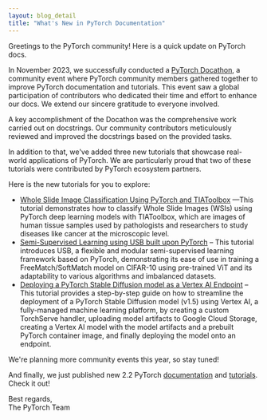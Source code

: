 ```yaml
---
layout: blog_detail
title: "What's New in PyTorch Documentation"
---
```


Greetings to the PyTorch community! Here is a quick update on PyTorch docs.

In November 2023, we successfully conducted a [PyTorch Docathon](https://pytorch.org/blog/pytorch-docathon-h2-2023-wrap/), a community event where PyTorch community members gathered together to improve PyTorch documentation and tutorials. This event saw a global participation of contributors who dedicated their time and effort to enhance our docs. We extend our sincere gratitude to everyone involved.

A key accomplishment of the Docathon was the comprehensive work carried out on docstrings. Our community contributors meticulously reviewed and improved the docstrings based on the provided tasks. 

In addition to that, we've added three new tutorials that showcase real-world applications of PyTorch. We are particularly proud that two of these tutorials were contributed by PyTorch ecosystem partners.

Here is the new tutorials for you to explore:

* [Whole Slide Image Classification Using PyTorch and TIAToolbox](https://pytorch.org/tutorials/intermediate/tiatoolbox_tutorial.html) —This tutorial demonstrates how to classify Whole Slide Images (WSIs) using PyTorch deep learning models with TIAToolbox, which are images of human tissue samples used by pathologists and researchers to study diseases like cancer at the microscopic level.
* [Semi-Supervised Learning using USB built upon PyTorch](https://pytorch.org/tutorials/advanced/usb_semisup_learn.html) – This tutorial introduces USB, a flexible and modular semi-supervised learning framework based on PyTorch, demonstrating its ease of use in training a FreeMatch/SoftMatch model on CIFAR-10 using pre-trained ViT and its adaptability to various algorithms and imbalanced datasets.
* [Deploying a PyTorch Stable Diffusion model as a Vertex AI Endpoint](https://pytorch.org/tutorials/recipes/torchserve_vertexai_tutorial.html) – This tutorial provides a step-by-step guide on how to streamline the deployment of a PyTorch Stable Diffusion model (v1.5) using Vertex AI, a fully-managed machine learning platform, by creating a custom TorchServe handler, uploading model artifacts to Google Cloud Storage, creating a Vertex AI model with the model artifacts and a prebuilt PyTorch container image, and finally deploying the model onto an endpoint.

We're planning more community events this year, so stay tuned!

And finally, we just published new 2.2 PyTorch [documentation](https://pytorch.org/docs/) and [tutorials](https://pytorch.org/tutorials/). Check it out! 

Best regards,  
The PyTorch Team